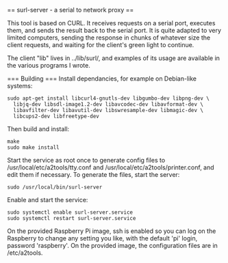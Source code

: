 == surl-server - a serial to network proxy ==

This tool is based on CURL. It receives requests on a serial port,
executes them, and sends the result back to the serial port.  It is
quite adapted to very limited computers, sending the response in chunks
of whatever size the client requests, and waiting for the client's
green light to continue.

The client "lib" lives in ../lib/surl/, and examples of its usage are
available in the various programs I wrote.

=== Building ===
Install dependancies, for example on Debian-like systems:

```
sudo apt-get install libcurl4-gnutls-dev libgumbo-dev libpng-dev \
  libjq-dev libsdl-image1.2-dev libavcodec-dev libavformat-dev \
  libavfilter-dev libavutil-dev libswresample-dev libmagic-dev \
  libcups2-dev libfreetype-dev
```

Then build and install:
```
make
sudo make install
```

Start the service as root once to generate config files to /usr/local/etc/a2tools/tty.conf and /usr/local/etc/a2tools/printer.conf, and edit them if necessary. To generate the files, start the server:

```
sudo /usr/local/bin/surl-server
```

Enable and start the service:

```
sudo systemctl enable surl-server.service
sudo systemctl restart surl-server.service
```

On the provided Raspberry Pi image, ssh is enabled so you can log on the Raspberry to change any setting you like, with the default 'pi' login, password 'raspberry'.
On the provided image, the configuration files are in /etc/a2tools.
